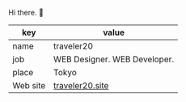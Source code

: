 Hi there. 👋

| key      | value                                       |
| -------- | ------------------------------------------- |
| name     | traveler20                                  |
| job      | WEB Designer. WEB Developer.                |
| place    | Tokyo                                       |
| Web site | [traveler20.site](https://traveler20.site/) |
